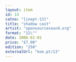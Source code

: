 ```yaml
---
layout: item
id: 13
catno: "[inept-13]"
title: "shadow cast"
artist: "opensourcesound.org"
format: "12\""
date: 2006-01-01
price: "£7.00"
edition: "250"
externalUrl: "koe.pt/13"
---
```

